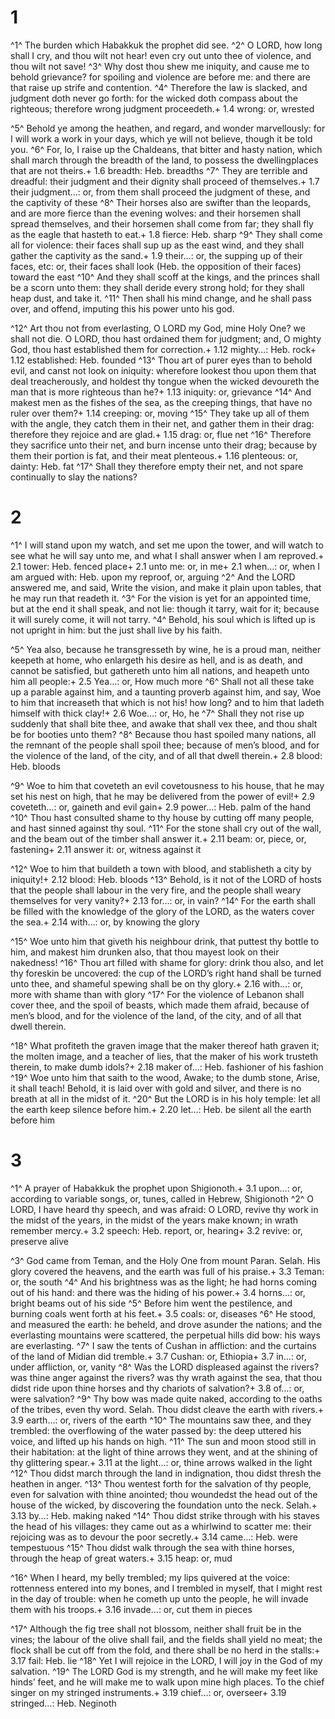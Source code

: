 # 1 
^1^ The burden which Habakkuk the prophet did see. ^2^ O LORD, how long shall I cry, and thou wilt not hear! even cry out unto thee of violence, and thou wilt not save! ^3^ Why dost thou shew me iniquity, and cause me to behold grievance? for spoiling and violence are before me: and there are that raise up strife and contention. ^4^ Therefore the law is slacked, and judgment doth never go forth: for the wicked doth compass about the righteous; therefore wrong judgment proceedeth.+ 1.4 wrong: or, wrested 

^5^ Behold ye among the heathen, and regard, and wonder marvellously: for I will work a work in your days, which ye will not believe, though it be told you. ^6^ For, lo, I raise up the Chaldeans, that bitter and hasty nation, which shall march through the breadth of the land, to possess the dwellingplaces that are not theirs.+ 1.6 breadth: Heb. breadths ^7^ They are terrible and dreadful: their judgment and their dignity shall proceed of themselves.+ 1.7 their judgment…: or, from them shall proceed the judgment of these, and the captivity of these ^8^ Their horses also are swifter than the leopards, and are more fierce than the evening wolves: and their horsemen shall spread themselves, and their horsemen shall come from far; they shall fly as the eagle that hasteth to eat.+ 1.8 fierce: Heb. sharp ^9^ They shall come all for violence: their faces shall sup up as the east wind, and they shall gather the captivity as the sand.+ 1.9 their…: or, the supping up of their faces, etc: or, their faces shall look (Heb. the opposition of their faces) toward the east ^10^ And they shall scoff at the kings, and the princes shall be a scorn unto them: they shall deride every strong hold; for they shall heap dust, and take it. ^11^ Then shall his mind change, and he shall pass over, and offend, imputing this his power unto his god. 

^12^ Art thou not from everlasting, O LORD my God, mine Holy One? we shall not die. O LORD, thou hast ordained them for judgment; and, O mighty God, thou hast established them for correction.+ 1.12 mighty…: Heb. rock+ 1.12 established: Heb. founded ^13^ Thou art of purer eyes than to behold evil, and canst not look on iniquity: wherefore lookest thou upon them that deal treacherously, and holdest thy tongue when the wicked devoureth the man that is more righteous than he?+ 1.13 iniquity: or, grievance ^14^ And makest men as the fishes of the sea, as the creeping things, that have no ruler over them?+ 1.14 creeping: or, moving ^15^ They take up all of them with the angle, they catch them in their net, and gather them in their drag: therefore they rejoice and are glad.+ 1.15 drag: or, flue net ^16^ Therefore they sacrifice unto their net, and burn incense unto their drag; because by them their portion is fat, and their meat plenteous.+ 1.16 plenteous: or, dainty: Heb. fat ^17^ Shall they therefore empty their net, and not spare continually to slay the nations? 

# 2 
^1^ I will stand upon my watch, and set me upon the tower, and will watch to see what he will say unto me, and what I shall answer when I am reproved.+ 2.1 tower: Heb. fenced place+ 2.1 unto me: or, in me+ 2.1 when…: or, when I am argued with: Heb. upon my reproof, or, arguing ^2^ And the LORD answered me, and said, Write the vision, and make it plain upon tables, that he may run that readeth it. ^3^ For the vision is yet for an appointed time, but at the end it shall speak, and not lie: though it tarry, wait for it; because it will surely come, it will not tarry. ^4^ Behold, his soul which is lifted up is not upright in him: but the just shall live by his faith. 

^5^ Yea also, because he transgresseth by wine, he is a proud man, neither keepeth at home, who enlargeth his desire as hell, and is as death, and cannot be satisfied, but gathereth unto him all nations, and heapeth unto him all people:+ 2.5 Yea…: or, How much more ^6^ Shall not all these take up a parable against him, and a taunting proverb against him, and say, Woe to him that increaseth that which is not his! how long? and to him that ladeth himself with thick clay!+ 2.6 Woe…: or, Ho, he ^7^ Shall they not rise up suddenly that shall bite thee, and awake that shall vex thee, and thou shalt be for booties unto them? ^8^ Because thou hast spoiled many nations, all the remnant of the people shall spoil thee; because of men’s blood, and for the violence of the land, of the city, and of all that dwell therein.+ 2.8 blood: Heb. bloods 

^9^ Woe to him that coveteth an evil covetousness to his house, that he may set his nest on high, that he may be delivered from the power of evil!+ 2.9 coveteth…: or, gaineth and evil gain+ 2.9 power…: Heb. palm of the hand ^10^ Thou hast consulted shame to thy house by cutting off many people, and hast sinned against thy soul. ^11^ For the stone shall cry out of the wall, and the beam out of the timber shall answer it.+ 2.11 beam: or, piece, or, fastening+ 2.11 answer it: or, witness against it 

^12^ Woe to him that buildeth a town with blood, and stablisheth a city by iniquity!+ 2.12 blood: Heb. bloods ^13^ Behold, is it not of the LORD of hosts that the people shall labour in the very fire, and the people shall weary themselves for very vanity?+ 2.13 for…: or, in vain? ^14^ For the earth shall be filled with the knowledge of the glory of the LORD, as the waters cover the sea.+ 2.14 with…: or, by knowing the glory 

^15^ Woe unto him that giveth his neighbour drink, that puttest thy bottle to him, and makest him drunken also, that thou mayest look on their nakedness! ^16^ Thou art filled with shame for glory: drink thou also, and let thy foreskin be uncovered: the cup of the LORD’s right hand shall be turned unto thee, and shameful spewing shall be on thy glory.+ 2.16 with…: or, more with shame than with glory ^17^ For the violence of Lebanon shall cover thee, and the spoil of beasts, which made them afraid, because of men’s blood, and for the violence of the land, of the city, and of all that dwell therein. 

^18^ What profiteth the graven image that the maker thereof hath graven it; the molten image, and a teacher of lies, that the maker of his work trusteth therein, to make dumb idols?+ 2.18 maker of…: Heb. fashioner of his fashion ^19^ Woe unto him that saith to the wood, Awake; to the dumb stone, Arise, it shall teach! Behold, it is laid over with gold and silver, and there is no breath at all in the midst of it. ^20^ But the LORD is in his holy temple: let all the earth keep silence before him.+ 2.20 let…: Heb. be silent all the earth before him 

# 3 
^1^ A prayer of Habakkuk the prophet upon Shigionoth.+ 3.1 upon…: or, according to variable songs, or, tunes, called in Hebrew, Shigionoth ^2^ O LORD, I have heard thy speech, and was afraid: O LORD, revive thy work in the midst of the years, in the midst of the years make known; in wrath remember mercy.+ 3.2 speech: Heb. report, or, hearing+ 3.2 revive: or, preserve alive 

^3^ God came from Teman, and the Holy One from mount Paran. Selah. His glory covered the heavens, and the earth was full of his praise.+ 3.3 Teman: or, the south ^4^ And his brightness was as the light; he had horns coming out of his hand: and there was the hiding of his power.+ 3.4 horns…: or, bright beams out of his side ^5^ Before him went the pestilence, and burning coals went forth at his feet.+ 3.5 coals: or, diseases ^6^ He stood, and measured the earth: he beheld, and drove asunder the nations; and the everlasting mountains were scattered, the perpetual hills did bow: his ways are everlasting. ^7^ I saw the tents of Cushan in affliction: and the curtains of the land of Midian did tremble.+ 3.7 Cushan: or, Ethiopia+ 3.7 in…: or, under affliction, or, vanity ^8^ Was the LORD displeased against the rivers? was thine anger against the rivers? was thy wrath against the sea, that thou didst ride upon thine horses and thy chariots of salvation?+ 3.8 of…: or, were salvation? ^9^ Thy bow was made quite naked, according to the oaths of the tribes, even thy word. Selah. Thou didst cleave the earth with rivers.+ 3.9 earth…: or, rivers of the earth ^10^ The mountains saw thee, and they trembled: the overflowing of the water passed by: the deep uttered his voice, and lifted up his hands on high. ^11^ The sun and moon stood still in their habitation: at the light of thine arrows they went, and at the shining of thy glittering spear.+ 3.11 at the light…: or, thine arrows walked in the light ^12^ Thou didst march through the land in indignation, thou didst thresh the heathen in anger. ^13^ Thou wentest forth for the salvation of thy people, even for salvation with thine anointed; thou woundedst the head out of the house of the wicked, by discovering the foundation unto the neck. Selah.+ 3.13 by…: Heb. making naked ^14^ Thou didst strike through with his staves the head of his villages: they came out as a whirlwind to scatter me: their rejoicing was as to devour the poor secretly.+ 3.14 came…: Heb. were tempestuous ^15^ Thou didst walk through the sea with thine horses, through the heap of great waters.+ 3.15 heap: or, mud 

^16^ When I heard, my belly trembled; my lips quivered at the voice: rottenness entered into my bones, and I trembled in myself, that I might rest in the day of trouble: when he cometh up unto the people, he will invade them with his troops.+ 3.16 invade…: or, cut them in pieces 

^17^ Although the fig tree shall not blossom, neither shall fruit be in the vines; the labour of the olive shall fail, and the fields shall yield no meat; the flock shall be cut off from the fold, and there shall be no herd in the stalls:+ 3.17 fail: Heb. lie ^18^ Yet I will rejoice in the LORD, I will joy in the God of my salvation. ^19^ The LORD God is my strength, and he will make my feet like hinds’ feet, and he will make me to walk upon mine high places. To the chief singer on my stringed instruments.+ 3.19 chief…: or, overseer+ 3.19 stringed…: Heb. Neginoth 